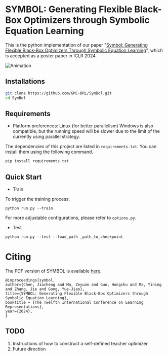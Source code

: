 # SYMBOL: Generating Flexible Black-Box Optimizers through Symbolic Equation Learning
This is the python implementation of our paper "[Symbol: Generating Flexible Black-Box Optimizers Through Symbolic Equation Learning](https://openreview.net/forum?id=vLJcd43U7a)", which is accepted as a poster paper in ICLR 2024.

![Animation](fig/animation.gif)

## Installations
```bash
git clone https://github.com/GMC-DRL/SymBol.git
cd SymBol
```

## Requirements
* Platform preferences: Linux (for better parallelism)
  Windows is also compatible, but the running speed will be slower due to the limit of the currently using parallel strategy.

The dependencies of this project are listed in `requirements.txt`. You can install them using the following command.
```bash
pip install requirements.txt
```

## Quick Start

* Train
  
To trigger the training process:
```
python run.py --train
```
For more adjustable configurations, please refer to `options.py`.
* Test
```
python run.py --test --load_path _path_to_checkpoint
```

# Citing
The PDF version of SYMBOL is available [here]().
```
@inproceedings{symbol,
author={Chen, Jiacheng and Ma, Zeyuan and Guo, Hongshu and Ma, Yining and Zhang, Jie and Gong, Yue-Jiao},
title={SYMBOL: Generating Flexible Black-Box Optimizers through Symbolic Equation Learning},
booktitle = {The Twelfth International Conference on Learning Representations},
year={2024},
}
```

## TODO
1. Instructions of how to construct a self-defined teacher optimizer
2. Future direction